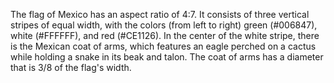 The flag of Mexico has an aspect ratio of 4:7. It consists of three vertical stripes of equal width, with the colors (from left to right) green (#006847), white (#FFFFFF), and red (#CE1126). In the center of the white stripe, there is the Mexican coat of arms, which features an eagle perched on a cactus while holding a snake in its beak and talon. The coat of arms has a diameter that is 3/8 of the flag's width.